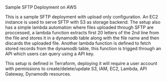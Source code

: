 Sample SFTP Deployment on AWS 

This is a sample SFTP deployment with upload only configuration. An EC2 instance is used to serve SFTP with S3 as storage backend.
The setup also has a simple lambda automation where files uploaded through SFTP are proccessed, a lambda function extracts first 20
letters of the 2nd line from the file and stores it in a dynamodb table along with the file name and then discards the uploaded file. 
Another lambda function is defined to fetch stored records from the dynamodb table, this function is trigged through an API which
users can query using a API key.

This setup is defined in Terraform, deploying it will require a user account with permissions to create/delete/update S3, IAM, EC2,
Lambda, API Gateway, Dynamodb resources. 
